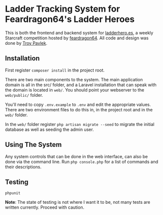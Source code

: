 Ladder Tracking System for Feardragon64's Ladder Heroes
==========================================================

This is both the frontend and backend system for [ladderhero.es](http://ladderhero.es), a weekly Starcraft competition
hosted by [feardragon64](https://twitter.com/feardragon64). All code and design was done by [Troy Pavlek](https://twitter.com/troypavlek).

Installation
--------------

First register `composer install` in the project root.

There are two main components to the system. The main application domain is all in the src/ folder, and a Laravel installation
that can speak with the domain is located in `web/`. You should point your webserver to the `web/public/` folder.

You'll need to copy `.env.example` to `.env` and edit the appropriate values. There are two environment files to do this
in, in the project root and in the `web/` folder.

In the `web/` folder register `php artisan migrate --seed` to migrate the initial database as well as seeding the admin user.

Using The System
-----------------

Any system controls that can be done in the web interface, can also be done via the command line. Run `php console.php` for
a list of commands and their descriptions.

Testing
---------

```
phpunit
```

**Note**: The state of testing is not where I want it to be, not many tests are written currently. Proceed with caution.
